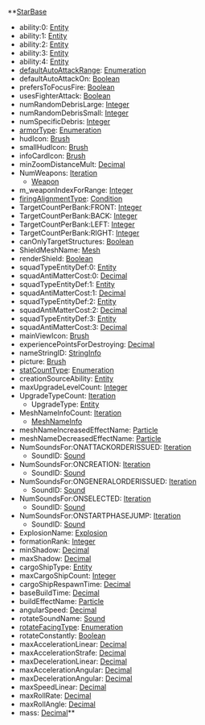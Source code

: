 **[StarBase](EntrenchmentStarBase.md)
  * ability:0: [Entity](Entity.md)
  * ability:1: [Entity](Entity.md)
  * ability:2: [Entity](Entity.md)
  * ability:3: [Entity](Entity.md)
  * ability:4: [Entity](Entity.md)
  * [defaultAutoAttackRange](EntrenchmentdefaultAutoAttackRange.md): [Enumeration](Enumeration.md)
  * defaultAutoAttackOn: [Boolean](Boolean.md)
  * prefersToFocusFire: [Boolean](Boolean.md)
  * usesFighterAttack: [Boolean](Boolean.md)
  * numRandomDebrisLarge: [Integer](Integer.md)
  * numRandomDebrisSmall: [Integer](Integer.md)
  * numSpecificDebris: [Integer](Integer.md)
  * [armorType](EntrenchmentarmorType.md): [Enumeration](Enumeration.md)
  * hudIcon: [Brush](Brush.md)
  * smallHudIcon: [Brush](Brush.md)
  * infoCardIcon: [Brush](Brush.md)
  * minZoomDistanceMult: [Decimal](Decimal.md)
  * NumWeapons: [Iteration](Iteration.md)
    * [Weapon](EntrenchmentWeapon.md)
  * m\_weaponIndexForRange: [Integer](Integer.md)
  * [firingAlignmentType](EntrenchmentfiringAlignmentType.md): [Condition](Condition.md)
  * TargetCountPerBank:FRONT: [Integer](Integer.md)
  * TargetCountPerBank:BACK: [Integer](Integer.md)
  * TargetCountPerBank:LEFT: [Integer](Integer.md)
  * TargetCountPerBank:RIGHT: [Integer](Integer.md)
  * canOnlyTargetStructures: [Boolean](Boolean.md)
  * ShieldMeshName: [Mesh](Mesh.md)
  * renderShield: [Boolean](Boolean.md)
  * squadTypeEntityDef:0: [Entity](Entity.md)
  * squadAntiMatterCost:0: [Decimal](Decimal.md)
  * squadTypeEntityDef:1: [Entity](Entity.md)
  * squadAntiMatterCost:1: [Decimal](Decimal.md)
  * squadTypeEntityDef:2: [Entity](Entity.md)
  * squadAntiMatterCost:2: [Decimal](Decimal.md)
  * squadTypeEntityDef:3: [Entity](Entity.md)
  * squadAntiMatterCost:3: [Decimal](Decimal.md)
  * mainViewIcon: [Brush](Brush.md)
  * experiencePointsForDestroying: [Decimal](Decimal.md)
  * nameStringID: [StringInfo](StringInfo.md)
  * picture: [Brush](Brush.md)
  * [statCountType](EntrenchmentstatCountType.md): [Enumeration](Enumeration.md)
  * creationSourceAbility: [Entity](Entity.md)
  * maxUpgradeLevelCount: [Integer](Integer.md)
  * UpgradeTypeCount: [Iteration](Iteration.md)
    * UpgradeType: [Entity](Entity.md)
  * MeshNameInfoCount: [Iteration](Iteration.md)
    * [MeshNameInfo](EntrenchmentMeshNameInfo.md)
  * meshNameIncreasedEffectName: [Particle](Particle.md)
  * meshNameDecreasedEffectName: [Particle](Particle.md)
  * NumSoundsFor:ONATTACKORDERISSUED: [Iteration](Iteration.md)
    * SoundID: [Sound](Sound.md)
  * NumSoundsFor:ONCREATION: [Iteration](Iteration.md)
    * SoundID: [Sound](Sound.md)
  * NumSoundsFor:ONGENERALORDERISSUED: [Iteration](Iteration.md)
    * SoundID: [Sound](Sound.md)
  * NumSoundsFor:ONSELECTED: [Iteration](Iteration.md)
    * SoundID: [Sound](Sound.md)
  * NumSoundsFor:ONSTARTPHASEJUMP: [Iteration](Iteration.md)
    * SoundID: [Sound](Sound.md)
  * ExplosionName: [Explosion](Explosion.md)
  * formationRank: [Integer](Integer.md)
  * minShadow: [Decimal](Decimal.md)
  * maxShadow: [Decimal](Decimal.md)
  * cargoShipType: [Entity](Entity.md)
  * maxCargoShipCount: [Integer](Integer.md)
  * cargoShipRespawnTime: [Decimal](Decimal.md)
  * baseBuildTime: [Decimal](Decimal.md)
  * buildEffectName: [Particle](Particle.md)
  * angularSpeed: [Decimal](Decimal.md)
  * rotateSoundName: [Sound](Sound.md)
  * [rotateFacingType](EntrenchmentrotateFacingType.md): [Enumeration](Enumeration.md)
  * rotateConstantly: [Boolean](Boolean.md)
  * maxAccelerationLinear: [Decimal](Decimal.md)
  * maxAccelerationStrafe: [Decimal](Decimal.md)
  * maxDecelerationLinear: [Decimal](Decimal.md)
  * maxAccelerationAngular: [Decimal](Decimal.md)
  * maxDecelerationAngular: [Decimal](Decimal.md)
  * maxSpeedLinear: [Decimal](Decimal.md)
  * maxRollRate: [Decimal](Decimal.md)
  * maxRollAngle: [Decimal](Decimal.md)
  * mass: [Decimal](Decimal.md)**
